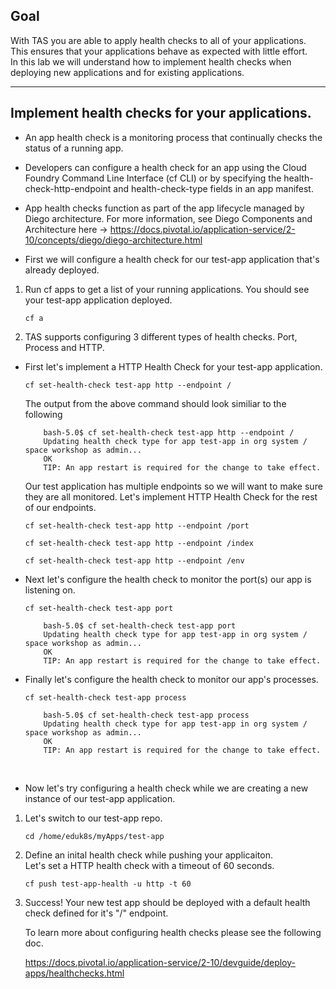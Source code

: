 ## Goal

With TAS you are able to apply health checks to all of your applications.   This ensures that your applications behave as expected with little effort.  
In this lab we will understand how to implement health checks when deploying new applications and for existing applications.   

---


## Implement health checks for your applications.  

- An app health check is a monitoring process that continually checks the status of a running app.

- Developers can configure a health check for an app using the Cloud Foundry Command Line Interface (cf CLI) or by specifying the health-check-http-endpoint and health-check-type fields in an app manifest.

- App health checks function as part of the app lifecycle managed by Diego architecture. For more information, see Diego Components and Architecture here -> https://docs.pivotal.io/application-service/2-10/concepts/diego/diego-architecture.html



- First we will configure a health check for our test-app application that's already deployed.   

1.  Run cf apps to get a list of your running applications.   You should see your test-app application deployed.   
    ```execute-2
    cf a
    ```
2. TAS supports configuring 3 different types of health checks.  Port, Process and HTTP.   
- First let's implement a HTTP Health Check for your test-app application.    
   
    ```execute-2
    cf set-health-check test-app http --endpoint /
    ```
    The output from the above command should look similiar to the following 
    
    ```
        bash-5.0$ cf set-health-check test-app http --endpoint /
        Updating health check type for app test-app in org system / space workshop as admin...
        OK
        TIP: An app restart is required for the change to take effect.

    ```
    
    Our test application has multiple endpoints so we will want to make sure they are all monitored. 
    Let's implement HTTP Health Check for the rest of our endpoints.    
    ```execute-2
    cf set-health-check test-app http --endpoint /port
    ```
    
    ```execute-2
    cf set-health-check test-app http --endpoint /index
    ```
    
    ```execute-2
    cf set-health-check test-app http --endpoint /env
    ```
      
      
- Next let's configure the health check to monitor the port(s) our app is listening on. 
    ```execute-2
    cf set-health-check test-app port
    ```
    
    ```
        bash-5.0$ cf set-health-check test-app port 
        Updating health check type for app test-app in org system / space workshop as admin...
        OK
        TIP: An app restart is required for the change to take effect.
    ```
    
    
- Finally let's configure the health check to monitor our app's processes. 
    ```execute-2
    cf set-health-check test-app process
    ```
    
    ```
        bash-5.0$ cf set-health-check test-app process
        Updating health check type for app test-app in org system / space workshop as admin...
        OK
        TIP: An app restart is required for the change to take effect.
    ```


<br/>

- Now let's try configuring a health check while we are creating a new instance of our test-app application.   

1.  Let's switch to our test-app repo. 

    ```execute-2
    cd /home/eduk8s/myApps/test-app
    ``` 
    
2.  Define an inital health check while pushing your applicaiton.   
    Let's set a HTTP health check with a timeout of 60 seconds.   
    
    ```execute-2
    cf push test-app-health -u http -t 60
    ```
    
3.  Success! Your new test app should be deployed with a default health check defined for it's "/" endpoint.

    To learn more about configuring health checks please see the following doc. 
    
    https://docs.pivotal.io/application-service/2-10/devguide/deploy-apps/healthchecks.html

